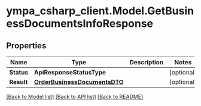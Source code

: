 # ympa_csharp_client.Model.GetBusinessDocumentsInfoResponse

## Properties

Name | Type | Description | Notes
------------ | ------------- | ------------- | -------------
**Status** | **ApiResponseStatusType** |  | [optional] 
**Result** | [**OrderBusinessDocumentsDTO**](OrderBusinessDocumentsDTO.md) |  | [optional] 

[[Back to Model list]](../README.md#documentation-for-models) [[Back to API list]](../README.md#documentation-for-api-endpoints) [[Back to README]](../README.md)

